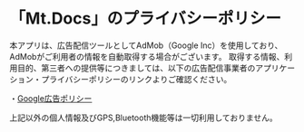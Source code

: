 # 「Mt.Docs」のプライバシーポリシー

本アプリは、広告配信ツールとしてAdMob（Google Inc）を使用しており、AdMobがご利用者の情報を自動取得する場合がございます。
取得する情報、利用目的、第三者への提供等につきましては、以下の広告配信事業者のアプリケーション・プライバシーポリシーのリンクよりご確認ください。

・[Google広告ポリシー](https://policies.google.com/technologies/ads?hl=ja)

上記以外の個人情報及びGPS,Bluetooth機能等は一切利用しておりません。
